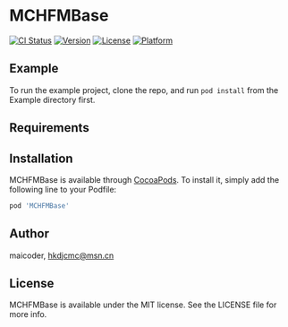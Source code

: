 # MCHFMBase

[![CI Status](https://img.shields.io/travis/maicoder/MCHFMBase.svg?style=flat)](https://travis-ci.org/maicoder/MCHFMBase)
[![Version](https://img.shields.io/cocoapods/v/MCHFMBase.svg?style=flat)](https://cocoapods.org/pods/MCHFMBase)
[![License](https://img.shields.io/cocoapods/l/MCHFMBase.svg?style=flat)](https://cocoapods.org/pods/MCHFMBase)
[![Platform](https://img.shields.io/cocoapods/p/MCHFMBase.svg?style=flat)](https://cocoapods.org/pods/MCHFMBase)

## Example

To run the example project, clone the repo, and run `pod install` from the Example directory first.

## Requirements

## Installation

MCHFMBase is available through [CocoaPods](https://cocoapods.org). To install
it, simply add the following line to your Podfile:

```ruby
pod 'MCHFMBase'
```

## Author

maicoder, hkdjcmc@msn.cn

## License

MCHFMBase is available under the MIT license. See the LICENSE file for more info.

